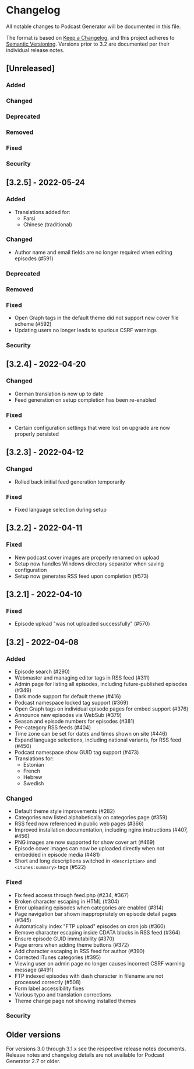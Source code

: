 # Changelog
<!-- markdownlint-configure-file {"MD024": { "allow_different_nesting": true }} -->

All notable changes to Podcast Generator will be documented in this file.

The format is based on [Keep a Changelog](https://keepachangelog.com/en/1.0.0/),
and this project adheres to [Semantic Versioning](https://semver.org/spec/v2.0.0.html).
Versions prior to 3.2 are documented per their individual release notes.

## [Unreleased]

### Added

### Changed

### Deprecated

### Removed

### Fixed

### Security

## [3.2.5] - 2022-05-24

### Added

* Translations added for:
  * Farsi
  * Chinese (traditional)

### Changed

* Author name and email fields are no longer required when editing episodes (#591)

### Deprecated

### Removed

### Fixed

* Open Graph tags in the default theme did not support new cover file scheme (#592)
* Updating users no longer leads to spurious CSRF warnings

### Security

## [3.2.4] - 2022-04-20

### Changed

* German translation is now up to date
* Feed generation on setup completion has been re-enabled

### Fixed

* Certain configuration settings that were lost on upgrade are now properly persisted

## [3.2.3] - 2022-04-12

### Changed

* Rolled back initial feed generation temporarily

### Fixed

* Fixed language selection during setup

## [3.2.2] - 2022-04-11

### Fixed

* New podcast cover images are properly renamed on upload
* Setup now handles Windows directory separator when saving configuration
* Setup now generates RSS feed upon completion (#573)

## [3.2.1] - 2022-04-10

### Fixed

* Episode upload "was not uploaded successfully" (#570)

## [3.2] - 2022-04-08

### Added

* Episode search (#290)
* Webmaster and managing editor tags in RSS feed (#311)
* Admin page for listing all episodes, including future-published episodes (#349)
* Dark mode support for default theme (#416)
* Podcast namespace locked tag support (#369)
* Open Graph tags on individual episode pages for embed support (#376)
* Announce new episodes via WebSub (#379)
* Season and episode numbers for episodes (#381)
* Per-category RSS feeds (#404)
* Time zone can be set for dates and times shown on site (#446)
* Expand language selections, including national variants, for RSS feed (#450)
* Podcast namespace show GUID tag support (#473)
* Translations for:
  * Estonian
  * French
  * Hebrew
  * Swedish

### Changed

* Default theme style improvements (#282)
* Categories now listed alphabetically on categories page (#359)
* RSS feed now referenced in public web pages (#366)
* Improved installation documentation, including nginx instructions (#407, #456)
* PNG images are now supported for show cover art (#469)
* Episode cover images can now be uploaded directly when not embedded in episode media (#481)
* Short and long descriptions switched in `<description>` and `<itunes:summary>` tags (#522)

### Fixed

* Fix feed access through feed.php (#234, #367)
* Broken character escaping in HTML (#304)
* Error uploading episodes when categories are enabled (#314)
* Page navigation bar shown inappropriately on episode detail pages (#345)
* Automatically index "FTP upload" episodes on cron job (#360)
* Remove character escaping inside CDATA blocks in RSS feed (#364)
* Ensure episode GUID immutability (#370)
* Page errors when adding theme buttons (#372)
* Add character escaping in RSS feed for author (#390)
* Corrected iTunes categories (#395)
* Viewing user on admin page no longer causes incorrect CSRF warning message (#491)
* FTP indexed episodes with dash character in filename are not processed correctly (#508)
* Form label accessibility fixes
* Various typo and translation corrections
* Theme change page not showing installed themes

### Security

## Older versions

For versions 3.0 through 3.1.x see the respective release notes documents.
Release notes and changelog details are not available for Podcast Generator 2.7
or older.
